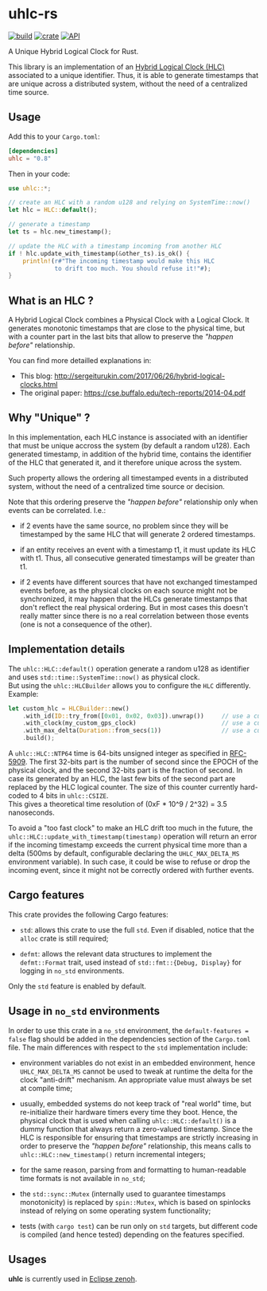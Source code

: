 # uhlc-rs

[![build](https://github.com/atolab/uhlc-rs/workflows/build/badge.svg)](https://github.com/atolab/uhlc-rs/actions?query=workflow%3Abuild)
[![crate](https://img.shields.io/crates/v/uhlc.svg)](https://crates.io/crates/uhlc)
[![API](https://img.shields.io/badge/api-latest-green.svg)](https://atolab.github.io/uhlc-rs)

A Unique Hybrid Logical Clock for Rust.

This library is an implementation of an [Hybrid Logical Clock (HLC)](https://cse.buffalo.edu/tech-reports/2014-04.pdf) associated to a unique identifier. Thus, it is able to generate timestamps that are unique across a distributed system, without the need of a centralized time source.

## Usage
Add this to your `Cargo.toml`:

```toml
[dependencies]
uhlc = "0.8"
```

Then in your code:
```rust
use uhlc::*;

// create an HLC with a random u128 and relying on SystemTime::now()
let hlc = HLC::default();

// generate a timestamp
let ts = hlc.new_timestamp();

// update the HLC with a timestamp incoming from another HLC
if ! hlc.update_with_timestamp(&other_ts).is_ok() {
    println!(r#"The incoming timestamp would make this HLC
             to drift too much. You should refuse it!"#);
}
```

## What is an HLC ?
A Hybrid Logical Clock combines a Physical Clock with a Logical Clock.
It generates monotonic timestamps that are close to the physical time, but with a
counter part in the last bits that allow to preserve the _"happen before"_ relationship.

You can find more detailled explanations in:
 - This blog: http://sergeiturukin.com/2017/06/26/hybrid-logical-clocks.html
 - The original paper: https://cse.buffalo.edu/tech-reports/2014-04.pdf

## Why "Unique" ?
In this implementation, each HLC instance is associated with an identifier that must be
unique accross the system (by default a random u128). Each generated timestamp, in addition
of the hybrid time, contains the identifier of the HLC that generated it, and it
therefore unique across the system.

Such property allows the ordering all timestamped events in a distributed system, without
the need of a centralized time source or decision.

Note that this ordering preserve the _"happen before"_ relationship only when events can
be correlated. I.e.:

 * if 2 events have the same source, no problem since they will be timestamped by the
   same HLC that will generate 2 ordered timestamps.

 * if an entity receives an event with a timestamp t1, it must update its HLC with t1.
   Thus, all consecutive generated timestamps will be greater than t1.

 * if 2 events have different sources that have not exchanged timestamped events before,
   as the physical clocks on each source might not be synchronized, it may happen that
   the HLCs generate timestamps that don't reflect the real physical ordering.
   But in most cases this doesn't really matter since there is no a real correlation
   between those events (one is not a consequence of the other).

## Implementation details
The `uhlc::HLC::default()` operation generate a random u128 as identifier and uses
`std::time::SystemTime::now()` as physical clock.  
But using the `uhlc::HLCBuilder` allows you to configure the `HLC` differently. Example:  
```Rust
let custom_hlc = HLCBuilder::new()
    .with_id(ID::try_from([0x01, 0x02, 0x03]).unwrap())     // use a custom identifier
    .with_clock(my_custom_gps_clock)                        // use a custom physical clock (e.g. using GPS as time source)
    .with_max_delta(Duration::from_secs(1))                 // use a custom maximum delta (see explanations below)
    .build();

```

A `uhlc::HLC::NTP64` time is 64-bits unsigned integer as specified in
[RFC-5909](https://tools.ietf.org/html/rfc5905#section-6).
The first 32-bits part is the number of second since the EPOCH of the physical clock,
and the second 32-bits part is the fraction of second.
In case its generated by an HLC, the last few bits of the second part are replaced
by the HLC logical counter. The size of this counter currently hard-coded to 4 bits
in `uhlc::CSIZE`.  
This gives a theoretical time resolution of (0xF * 10^9 / 2^32) = 3.5 nanoseconds.

To avoid a "too fast clock" to make an HLC drift too much in the future, the
`uhlc::HLC::update_with_timestamp(timestamp)` operation will return an error if the
incoming timestamp exceeds the current physical time more than a delta
(500ms by default, configurable declaring the `UHLC_MAX_DELTA_MS` environment variable).
In such case, it could be wise to refuse or drop the incoming event,
since it might not be correctly ordered with further events.

## Cargo features
This crate provides the following Cargo features:

 * `std`: allows this crate to use the full `std`. Even if disabled, notice that the
   `alloc` crate is still required;

 * `defmt`: allows the relevant data structures to implement the `defmt::Format` trait,
   used instead of `std::fmt::{Debug, Display}` for logging in `no_std` environments.

Only the `std` feature is enabled by default.

## Usage in `no_std` environments
In order to use this crate in a `no_std` environment, the `default-features = false` flag
should be added in the dependencies section of the `Cargo.toml` file. The main differences
with respect to the `std` implementation include:

 * environment variables do not exist in an embedded environment, hence `UHLC_MAX_DELTA_MS`
   cannot be used to tweak at runtime the delta for the clock "anti-drift" mechanism. An
   appropriate value must always be set at compile time;

 * usually, embedded systems do not keep track of "real world" time, but re-initialize their
   hardware timers every time they boot. Hence, the physical clock that is used when calling
   `uhlc::HLC::default()` is a dummy function that always return a zero-valued timestamp.
   Since the HLC is responsible for ensuring that timestamps are strictly increasing in order
   to preserve the _"happen before"_ relationship, this means calls to
   `uhlc::HLC::new_timestamp()` return incremental integers;

 * for the same reason, parsing from and formatting to human-readable time formats is not
   available in `no_std`;

 * the `std::sync::Mutex` (internally used to guarantee timestamps monotonicity) is replaced
   by `spin::Mutex`, which is based on spinlocks instead of relying on some operating system
   functionality;

 * tests (with `cargo test`) can be run only on `std` targets, but different code is compiled
   (and hence tested) depending on the features specified.

## Usages
**uhlc** is currently used in [Eclipse zenoh](https://github.com/eclipse-zenoh/zenoh).

